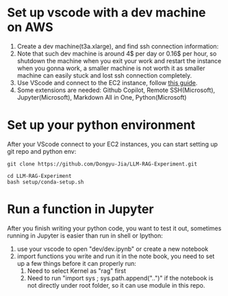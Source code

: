 
# Set up vscode with a dev machine on AWS

1. Create a dev machine(t3a.xlarge), and find ssh connection information:
1. Note that such dev machine is around 4$ per day or 0.16$ per hour, so shutdown the machine when you exit your work and restart the instance when you gonna work, a smaller machine is not worth it as smaller machine can easily stuck and lost ssh connection completely.
1. Use VScode and connect to the EC2 instance, follow [this guide](https://medium.com/@christyjacob4/using-vscode-remotely-on-an-ec2-instance-7822c4032cff).
1. Some extensions are needed: Github Copilot, Remote SSH(Microsoft), Jupyter(Microsoft), Markdown All in One, Python(Microsoft)

# Set up your python environment

After your VScode connect to your EC2 instances, you can start setting up git repo and python env:

```
git clone https://github.com/Dongyu-Jia/LLM-RAG-Experiment.git
```

```
cd LLM-RAG-Experiment
bash setup/conda-setup.sh
```

# Run a function in Jupyter 

After you finish writing your python code, you want to test it out, sometimes running in Jupyter is easier than run in shell or Ipython:

1. use your vscode to open "dev/dev.ipynb" or create a new notebook
2. import functions you write and run it in the note book, you need to set up a few things before it can properly run:
   1. Need to select Kernel as "rag" first
   2. Need to run "import sys ; sys.path.append("..")" if the notebook is not directly under root folder, so it can use module in this repo.